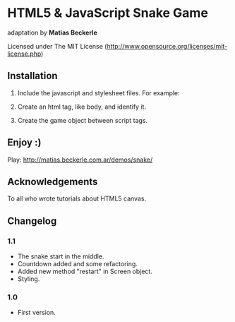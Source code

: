 # HTML5 & JavaScript Snake Game

adaptation by **Matias Beckerle**

Licensed under The MIT License (http://www.opensource.org/licenses/mit-license.php)

## Installation

1) Include the javascript and stylesheet files. For example:

    <link rel="stylesheet" href="css/main.css" type="text/css" />  
    <script src="js/snake.js"></script>

2) Create an html tag, like body, and identify it.

    <body id="body"></body>

3) Create the game object between script tags.

    <script type="text/javascript">
	var snake = new SnakeGame('body');
    </script>

## Enjoy :)

Play: http://matias.beckerle.com.ar/demos/snake/

## Acknowledgements

To all who wrote tutorials about HTML5 canvas.

## Changelog

### 1.1

* The snake start in the middle.
* Countdown added and some refactoring.
* Added new method "restart" in Screen object.
* Styling.

### 1.0

* First version.